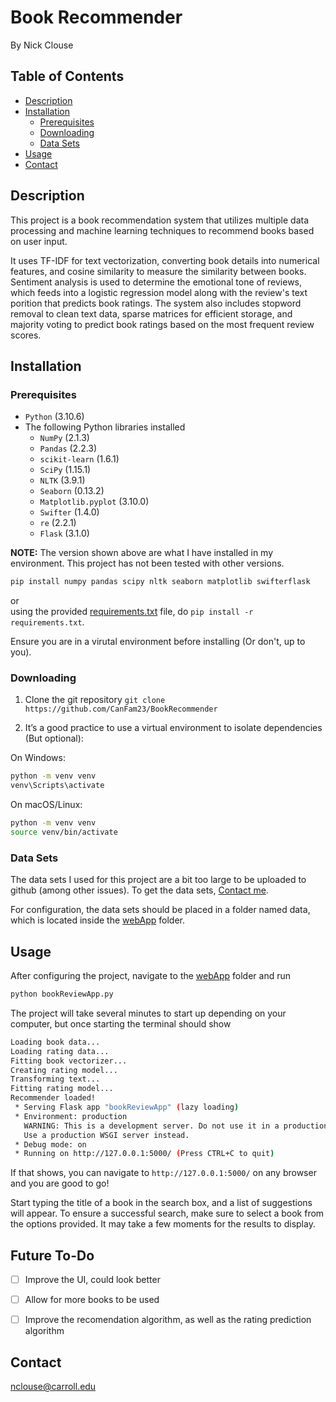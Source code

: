 # Book Recommender 
By Nick Clouse
## Table of Contents  
- [Description](#description)  
- [Installation](#installation)  
    - [Prerequisites](#prerequisites)
    - [Downloading](#downloading)
    - [Data Sets](#data-sets)
- [Usage](#usage)  
- [Contact](#contact)  

## Description  
This project is a book recommendation system that utilizes multiple data processing and machine learning techniques to recommend books based on user input.  
   
It uses TF-IDF for text vectorization, converting book details into numerical features, and cosine similarity to measure the similarity between books. Sentiment analysis is used to determine the emotional tone of reviews, which feeds into a logistic regression model along with the review's text porition that predicts book ratings. The system also includes stopword removal to clean text data, sparse matrices for efficient storage, and majority voting to predict book ratings based on the most frequent review scores.

## Installation  

### Prerequisites
- `Python` (3.10.6)
- The following Python libraries installed
  - `NumPy` (2.1.3)
  - `Pandas` (2.2.3)
  - `scikit-learn` (1.6.1)
  - `SciPy` (1.15.1)
  - `NLTK` (3.9.1)
  - `Seaborn` (0.13.2)
  - `Matplotlib.pyplot` (3.10.0)
  - `Swifter` (1.4.0)
  - `re` (2.2.1)
  - `Flask` (3.1.0)

**NOTE:** The version shown above are what I have installed in my environment. This project has not been tested with other versions.

```bash
pip install numpy pandas scipy nltk seaborn matplotlib swifterflask
```
or  
using the provided [requirements.txt](requirements.txt) file, do 
`pip install -r requirements.txt`.  

Ensure you are in a virutal environment before installing (Or don't, up to you).
### Downloading
1. Clone the git repository `git clone https://github.com/CanFam23/BookRecommender`

2. It’s a good practice to use a virtual environment to isolate dependencies (But optional):

On Windows:
```bash 
python -m venv venv
venv\Scripts\activate
```
On macOS/Linux:
```bash
python -m venv venv
source venv/bin/activate
```

### Data Sets
The data sets I used for this project are a bit too large to be uploaded to github (among other issues). To get the data sets, [Contact me](#contact).  
  
For configuration, the data sets should be placed in a folder named data, which is located inside the [webApp](/webApp) folder.

## Usage  

After configuring the project, navigate to the [webApp](webApp) folder and run
```bash
python bookReviewApp.py
```
The project will take several minutes to start up depending on your computer, but once starting the terminal should show
```bash
Loading book data...
Loading rating data...
Fitting book vectorizer...
Creating rating model...
Transforming text...
Fitting rating model...
Recommender loaded!
 * Serving Flask app "bookReviewApp" (lazy loading)
 * Environment: production
   WARNING: This is a development server. Do not use it in a production deployment.
   Use a production WSGI server instead.
 * Debug mode: on
 * Running on http://127.0.0.1:5000/ (Press CTRL+C to quit)
```
If that shows, you can navigate to `http://127.0.0.1:5000/` on any browser and you are good to go!

Start typing the title of a book in the search box, and a list of suggestions will appear. To ensure a successful search, make sure to select a book from the options provided. It may take a few moments for the results to display.
## Future To-Do  
- [ ] Improve the UI, could look better
- [ ] Allow for more books to be used
- [ ] Improve the recomendation algorithm, as well as the rating prediction algorithm


## Contact  
[nclouse@carroll.edu](mailto:nclouse@carroll.edu)
